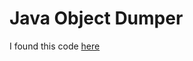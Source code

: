 Java Object Dumper
==================

I found this code [here](https://stackoverflow.com/questions/603013/dumping-a-java-objects-properties)